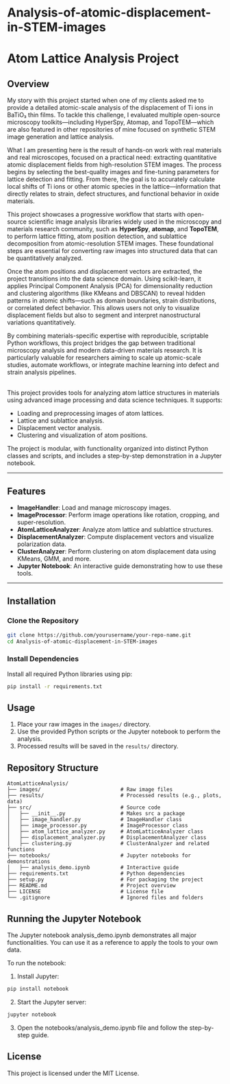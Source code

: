 # Analysis-of-atomic-displacement-in-STEM-images

# Atom Lattice Analysis Project

## Overview

My story with this project started when one of my clients asked me to provide a detailed atomic-scale analysis of the displacement of Ti ions in BaTiO₃ thin films. To tackle this challenge, I evaluated multiple open-source microscopy toolkits—including HyperSpy, Atomap, and TopoTEM—which are also featured in other repositories of mine focused on synthetic STEM image generation and lattice analysis.

What I am presenting here is the result of hands-on work with real materials and real microscopes, focused on a practical need: extracting quantitative atomic displacement fields from high-resolution STEM images. The process begins by selecting the best-quality images and fine-tuning parameters for lattice detection and fitting. From there, the goal is to accurately calculate local shifts of Ti ions or other atomic species in the lattice—information that directly relates to strain, defect structures, and functional behavior in oxide materials.

This project showcases a progressive workflow that starts with open-source scientific image analysis libraries widely used in the microscopy and materials research community, such as **HyperSpy**, **atomap**, and **TopoTEM**, to perform lattice fitting, atom position detection, and sublattice decomposition from atomic-resolution STEM images. These foundational steps are essential for converting raw images into structured data that can be quantitatively analyzed.

Once the atom positions and displacement vectors are extracted, the project transitions into the data science domain. Using scikit-learn, it applies Principal Component Analysis (PCA) for dimensionality reduction and clustering algorithms (like KMeans and DBSCAN) to reveal hidden patterns in atomic shifts—such as domain boundaries, strain distributions, or correlated defect behavior. This allows users not only to visualize displacement fields but also to segment and interpret nanostructural variations quantitatively.

By combining materials-specific expertise with reproducible, scriptable Python workflows, this project bridges the gap between traditional microscopy analysis and modern data-driven materials research. It is particularly valuable for researchers aiming to scale up atomic-scale studies, automate workflows, or integrate machine learning into defect and strain analysis pipelines.<br><br>

This project provides tools for analyzing atom lattice structures in materials using advanced image processing and data science techniques. It supports:
- Loading and preprocessing images of atom lattices.
- Lattice and sublattice analysis.
- Displacement vector analysis.
- Clustering and visualization of atom positions.

The project is modular, with functionality organized into distinct Python classes and scripts, and includes a step-by-step demonstration in a Jupyter notebook.

---

## Features
- **ImageHandler**: Load and manage microscopy images.
- **ImageProcessor**: Perform image operations like rotation, cropping, and super-resolution.
- **AtomLatticeAnalyzer**: Analyze atom lattice and sublattice structures.
- **DisplacementAnalyzer**: Compute displacement vectors and visualize polarization data.
- **ClusterAnalyzer**: Perform clustering on atom displacement data using KMeans, GMM, and more.
- **Jupyter Notebook**: An interactive guide demonstrating how to use these tools.

---

## Installation

### Clone the Repository
```bash
git clone https://github.com/yourusername/your-repo-name.git
cd Analysis-of-atomic-displacement-in-STEM-images
```
### Install Dependencies
Install all required Python libraries using pip:
```bash
pip install -r requirements.txt
```

## Usage
1. Place your raw images in the `images/` directory.
2. Use the provided Python scripts or the Jupyter notebook to perform the analysis.
3. Processed results will be saved in the `results/` directory.

## Repository Structure
```
AtomLatticeAnalysis/
├── images/                          # Raw image files
├── results/                         # Processed results (e.g., plots, data)
├── src/                             # Source code
│   ├── __init__.py                  # Makes src a package
│   ├── image_handler.py             # ImageHandler class
│   ├── image_processor.py           # ImageProcessor class
│   ├── atom_lattice_analyzer.py     # AtomLatticeAnalyzer class
│   ├── displacement_analyzer.py     # DisplacementAnalyzer class
│   ├── clustering.py                # ClusterAnalyzer and related functions
├── notebooks/                       # Jupyter notebooks for demonstrations
│   ├── analysis_demo.ipynb          # Interactive guide
├── requirements.txt                 # Python dependencies
├── setup.py                         # For packaging the project
├── README.md                        # Project overview
├── LICENSE                          # License file
└── .gitignore                       # Ignored files and folders
```
## Running the Jupyter Notebook
The Jupyter notebook analysis_demo.ipynb demonstrates all major functionalities. You can use it as a reference to apply the tools to your own data.

To run the notebook:
1. Install Jupyter:
```bash
pip install notebook
```
2. Start the Jupyter server:
```bash
jupyter notebook
```
3. Open the notebooks/analysis_demo.ipynb file and follow the step-by-step guide.

## License
This project is licensed under the MIT License.










